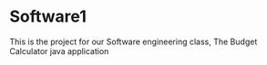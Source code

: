 # Software1
This is the project for our Software engineering class, The Budget Calculator java application
